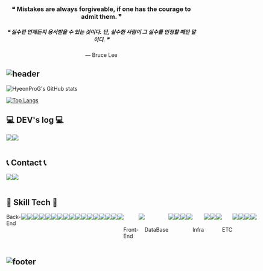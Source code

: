 <div align="center">

<h3>❝ Mistakes are always forgiveable, if one has the courage to admit them. ❞</h3>
<h5>❝ 실수란 언제든지 용서받을 수 있는 것이다. 단, 실수한 사람이 그 실수를 인정할 때만 말이다. ❞</h5>
<p>— Bruce Lee</p>

</div>

## ![header](https://capsule-render.vercel.app/api?type=waving&height=200&color=gradient&text=HyeonProG)

![HyeonProG's GitHub stats](https://github-readme-stats.vercel.app/api?username=HyeonProG&contribs&count_private=true&show_icons=true&&theme=tokyonight)

[![Top Langs](https://github-readme-stats.vercel.app/api/top-langs/?username=HyeonProG&layout=compact)](https://github.com/HyeonProG/github-readme-stats)
<br>

## 💻 DEV's log 💻
<div style="display:flex; flex-direction:row;">
    <a href="https://guswo3443.tistory.com">
        <img src="https://img.shields.io/badge/Tistory-000000?style=for-the-badge&logo=Tistory&logoColor=white"> 
    </a>
    <a href="">
        <img src="https://img.shields.io/badge/Notion-9999FF?style=for-the-badge&logo=Notion&logoColor=white"> 
    </a>
</div><br>

## 📞 Contact 📞
<div style="display:flex; flex-direction:row;">
    <a href="mailto:guswo3443@naver.com">
        <img src="https://img.shields.io/badge/Naver-2DB400?style=for-the-badge&logo=Naver&logoColor=white"> 
    </a>
      <a href="mailto:guswo515@gmail.com">
        <img src="https://img.shields.io/badge/Gmail-EA4335?style=for-the-badge&logo=Gmail&logoColor=white"> 
    </a>

</div><br>

## 🔨 Skill Tech 🔨
<div style="display:flex; flex-direction:row;">
    Back-End
    <br>
    <img src="https://img.shields.io/badge/Java-orange?style=for-the-badge&logo=OpenJDK&logoColor=white"> 
    <img src="https://img.shields.io/badge/springboot-6DB33F?style=for-the-badge&logo=springboot&logoColor=black">
    <img src="https://img.shields.io/badge/Mybatis-8A8A8A?style=for-the-badge&logo=&logoColor=black">
    <img src="https://img.shields.io/badge/JPA-6DB33F?style=for-the-badge&logo=&logoColor=black"> 
    <br>
    <img src="https://img.shields.io/badge/Gradle-02303A?style=for-the-badge&logo=gradle&logoColor=white">
    <img src="https://img.shields.io/badge/QueryDSL-0097A7?style=for-the-badge">
    <img src="https://img.shields.io/badge/Swagger-85EA2D?style=for-the-badge&logo=swagger&logoColor=black">
    <img src="https://img.shields.io/badge/Spring_Security-6DB33F?style=for-the-badge&logo=springsecurity&logoColor=white">
    <br>
    <img src="https://img.shields.io/badge/JWT-000000?style=for-the-badge&logo=jsonwebtokens&logoColor=white">
    <img src="https://img.shields.io/badge/Spring Cloud-6DB33F?style=for-the-badge&logo=Spring&logoColor=white"> 
    <img src="https://img.shields.io/badge/Spring Eureka-6DB33F?style=for-the-badge&logo=Netflix&logoColor=white"> 
    <img src="https://img.shields.io/badge/Spring Batch-6DB33F?style=for-the-badge&logo=Spring&logoColor=white"> 
    <br>
    <img src="https://img.shields.io/badge/Spring WebFlux-6DB33F?style=for-the-badge&logo=React&logoColor=white"> 
    <img src="https://img.shields.io/badge/Apache Kafka-231F20?style=for-the-badge&logo=apachekafka&logoColor=white"> 
    <img src="https://img.shields.io/badge/Server Sent Event-3B66BC?style=for-the-badge&logo=&logoColor=white"> 
    <img src="https://img.shields.io/badge/WebSocket-000000?style=for-the-badge&logo=&logoColor=white"> 
    <img src="https://img.shields.io/badge/Stomp-000000?style=for-the-badge&logo=&logoColor=white">
    <br><br>
    Front-End
    <br>
    <img src="https://img.shields.io/badge/javascript-F7DF1E?style=for-the-badge&logo=javascript&logoColor=black">
    <br><br>
    DataBase
    <br>
    <img src="https://img.shields.io/badge/mysql-4479A1?style=for-the-badge&logo=mysql&logoColor=white">
    <img src="https://img.shields.io/badge/mongodb-47A248?style=for-the-badge&logo=mongodb&logoColor=white">
    <img src="https://img.shields.io/badge/Redis-DC382D?style=for-the-badge&logo=redis&logoColor=white">
    <img src="https://img.shields.io/badge/H2Database-09476B?style=for-the-badge&logo=h2database&logoColor=white">
    <br><br>
    Infra
    <br>
    <img src="https://img.shields.io/badge/docker-2496ED?style=for-the-badge&logo=docker&logoColor=white">
    <img src="https://img.shields.io/badge/amazonec2-FF9900?style=for-the-badge&logo=&logoColor=white">
    <img src="https://img.shields.io/badge/Amazon_S3-569A31?style=for-the-badge&logo=amazonaws&logoColor=white">
    <br><br>
    ETC
    <br>
    <img src="https://img.shields.io/badge/html5-E34F26?style=for-the-badge&logo=html5&logoColor=white"> 
    <img src="https://img.shields.io/badge/css-1572B6?style=for-the-badge&logo=css3&logoColor=white"> 
    <img src="https://img.shields.io/badge/bootstrap-7952B3?style=for-the-badge&logo=bootstrap&logoColor=white">
    <img src="https://img.shields.io/badge/Mustache-D1AB66?style=for-the-badge&logoColor=white">
    
</div><br>

## ![footer](https://capsule-render.vercel.app/api?type=waving&height=200&color=gradient&reversal=true&section=footer)

<!--
**HyeonProG/HyeonProG** is a ✨ _special_ ✨ repository because its `README.md` (this file) appears on your GitHub profile.

Here are some ideas to get you started:

- 🔭 I’m currently working on ...
- 🌱 I’m currently learning ...
- 👯 I’m looking to collaborate on ...
- 🤔 I’m looking for help with ...
- 💬 Ask me about ...
- 📫 How to reach me: ...
- 😄 Pronouns: ...
- ⚡ Fun fact: ...
-->
